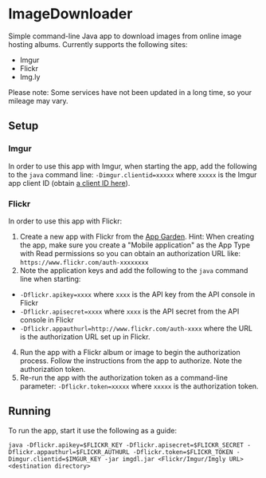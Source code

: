 ImageDownloader
===============
Simple command-line Java app to download images from online image hosting albums. Currently supports the following sites:

* Imgur
* Flickr
* Img.ly

Please note: Some services have not been updated in a long time, so your mileage may vary.

## Setup

### Imgur
In order to use this app with Imgur, when starting the app, add the following to the `java` command line: `-Dimgur.clientid=xxxxx` where `xxxxx` is the Imgur app client ID (obtain [a client ID here](http://api.imgur.com/#register)).
### Flickr
In order to use this app with Flickr:

1. Create a new app with Flickr from the [App Garden](https://www.flickr.com/services/). Hint: When creating the app, make sure you create a "Mobile application" as the App Type with Read permissions so you can obtain an authorization URL like: `https://www.flickr.com/auth-xxxxxxxx`
2. Note the application keys and add the following to the `java` command line when starting:
 * `-Dflickr.apikey=xxxx` where `xxxx` is the API key from the API console in Flickr
 * `-Dflickr.apisecret=xxxx` where `xxxx` is the API secret from the API console in Flickr
 * `-Dflickr.appauthurl=http://www.flickr.com/auth-xxxx` where the URL is the authorization URL set up in Flickr.
4. Run the app with a Flickr album or image to begin the authorization process. Follow the instructions from the app to authorize. Note the authorization token.
5. Re-run the app with the authorization token as a command-line parameter: `-Dflickr.token=xxxxx` where `xxxxx` is the authorization token.

## Running
To run the app, start it use the following as a guide:
```
java -Dflickr.apikey=$FLICKR_KEY -Dflickr.apisecret=$FLICKR_SECRET -Dflickr.appauthurl=$FLICKR_AUTHURL -Dflickr.token=$FLICKR_TOKEN -Dimgur.clientid=$IMGUR_KEY -jar imgdl.jar <Flickr/Imgur/Imgly URL> <destination directory>
```